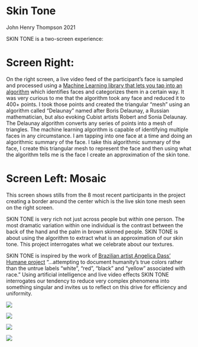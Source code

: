 # Skin Tone

John Henry Thompson
2021

SKIN TONE is a two-screen experience:

# Screen Right:

On the right screen, a live video feed of the participant’s face is sampled and processed using a
[Machine Learning library that lets you tap into an algorithm](https://learn.ml5js.org/#/reference/facemesh)
which identifies faces and categorizes them in a certain way. It was very curious to me that the algorithm took any face and reduced it to 400+ points. I took those points and created the triangular “mesh” using an algorithm called “Delaunay” named after Boris Delaunay, a Russian mathematician, but also evoking Cubist artists Robert and Sonia Delaunay. The Delaunay algorithm converts any series of points into a mesh of triangles. The machine learning algorithm is capable of identifying multiple faces in any circumstance. I am tapping into one face at a time and doing an algorithmic summary of the face. I take this algorithmic summary of the face, I create this triangular mesh to represent the face and then using what the algorithm tells me is the face I create an approximation of the skin tone.

# Screen Left: Mosaic

This screen shows stills from the 8 most recent participants in the project creating a border around the center which is the live skin tone mesh seen on the right screen.

SKIN TONE is very rich not just across people but within one person. The most dramatic variation within one individual is the contrast between the back of the hand and the palm in brown skinned people. SKIN TONE is about using the algorithm to extract what is an approximation of our skin tone. This project interrogates what we celebrate about our textures.

SKIN TONE is inspired by the work of
[Brazilian artist Angelica Dass’ Humane project](https://angelicadass.com/photography/humanae/)
“...attempting to document humanity’s true colors rather than the untrue labels “white”, “red”, “black” and “yellow” associated with race.” Using artificial intelligence and live video effects SKIN TONE interrogates our tendency to reduce very complex phenomena into something singular and invites us to reflect on this drive for efficiency and uniformity.

[![](https://jht1493.net/a1/skt/assets/mov/Colored-Portraits-2021/2022-01-01/IMG_0480-shindy-skin-tone.JPEG)](https://jht1493.net/a1/skt/assets/mov/Colored-Portraits-2021/2022-01-01/IMG_0480-shindy-skin-tone.JPEG)

[![](https://jht1493.net/a1/skt/assets/mov/Colored-Portraits-2021/2022-01-01/IMG_0482-skin-tone-collage.JPEG)](https://jht1493.net/a1/skt/assets/mov/Colored-Portraits-2021/2022-01-01/IMG_0482-skin-tone-collage.JPEG)

[![](https://jht1493.net/a1/skt/assets/mov/Colored-Portraits-2021/2022-01-01/IMG_0490-skin-tone-jht.JPG)](https://jht1493.net/a1/skt/assets/mov/Colored-Portraits-2021/2022-01-01/IMG_0490-skin-tone-jht.JPG)

[![](https://jht1493.net/a1/skt/assets/mov/Colored-Portraits-2021/2022-01-01/IMG_0494-skin-tone-jht-collage.JPG)](https://jht1493.net/a1/skt/assets/mov/Colored-Portraits-2021/2022-01-01/IMG_0494-skin-tone-jht-collage.JPG)
